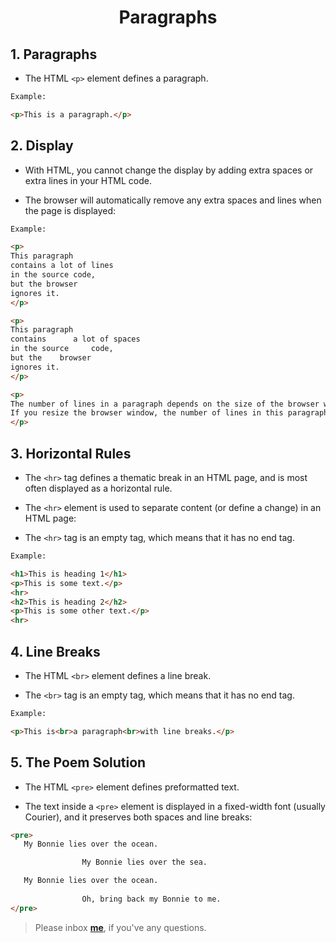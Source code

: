 <h1><p align="center">Paragraphs</p></h1>


## 1. Paragraphs

* The HTML `<p>` element defines a paragraph.


```HTML
Example:

<p>This is a paragraph.</p>
```

## 2. Display

* With HTML, you cannot change the display by adding extra spaces or extra lines in your
HTML code.

* The browser will automatically remove any extra spaces and lines when the page is displayed:

```HTML
Example:

<p>
This paragraph
contains a lot of lines
in the source code,
but the browser 
ignores it.
</p>

<p>
This paragraph
contains      a lot of spaces
in the source     code,
but the    browser 
ignores it.
</p>

<p>
The number of lines in a paragraph depends on the size of the browser window. 
If you resize the browser window, the number of lines in this paragraph will change.
</p>
```


## 3. Horizontal Rules

* The `<hr>` tag defines a thematic break in an HTML page, and is most often displayed as 
a horizontal rule.

* The `<hr>` element is used to separate content (or define a change) in an HTML page:

* The `<hr>` tag is an empty tag, which means that it has no end tag.


```HTML
Example:

<h1>This is heading 1</h1>
<p>This is some text.</p>
<hr>
<h2>This is heading 2</h2>
<p>This is some other text.</p>
<hr>
```

## 4. Line Breaks

* The HTML `<br>` element defines a line break.

* The `<br>` tag is an empty tag, which means that it has no end tag.

```HTML
Example:

<p>This is<br>a paragraph<br>with line breaks.</p>
```

## 5. The Poem Solution 

* The HTML `<pre>` element defines preformatted text.

* The text inside a `<pre>` element is displayed in a fixed-width font (usually Courier), 
and it preserves both spaces and line breaks:


```HTML
<pre>
   My Bonnie lies over the ocean.

   				My Bonnie lies over the sea.

   My Bonnie lies over the ocean.
   
				Oh, bring back my Bonnie to me.
</pre>
```

> Please inbox **[me](https://www.facebook.com/shoriot)**, if you've any questions.